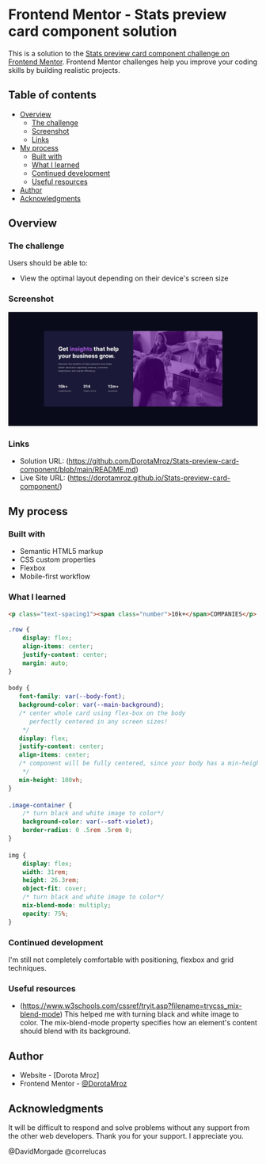 # Frontend Mentor - Stats preview card component solution

This is a solution to the [Stats preview card component challenge on Frontend Mentor](https://www.frontendmentor.io/challenges/stats-preview-card-component-8JqbgoU62). Frontend Mentor challenges help you improve your coding skills by building realistic projects. 

## Table of contents

- [Overview](#overview)
  - [The challenge](#the-challenge)
  - [Screenshot](#screenshot)
  - [Links](#links)
- [My process](#my-process)
  - [Built with](#built-with)
  - [What I learned](#what-i-learned)
  - [Continued development](#continued-development)
  - [Useful resources](#useful-resources)
- [Author](#author)
- [Acknowledgments](#acknowledgments)

## Overview

### The challenge

Users should be able to:

- View the optimal layout depending on their device's screen size

### Screenshot

![](images/ScreenshotDesktop.jpg)

### Links

- Solution URL: (https://github.com/DorotaMroz/Stats-preview-card-component/blob/main/README.md)
- Live Site URL: (https://dorotamroz.github.io/Stats-preview-card-component/)

## My process

### Built with

- Semantic HTML5 markup
- CSS custom properties
- Flexbox
- Mobile-first workflow


### What I learned

```html
<p class="text-spacing1"><span class="number">10k+</span>COMPANIES</p>
```
```css
.row {
    display: flex;
    align-items: center;
    justify-content: center;
    margin: auto;
}

body {
   font-family: var(--body-font);
   background-color: var(--main-background);
   /* center whole card using flex-box on the body
      perfectly centered in any screen sizes!
    */
   display: flex;
   justify-content: center;
   align-items: center;
   /* component will be fully centered, since your body has a min-height of the full screen of the browser!
    */
   min-height: 100vh;
}

.image-container {
    /* turn black and white image to color*/
    background-color: var(--soft-violet);
    border-radius: 0 .5rem .5rem 0;
}

img {
    display: flex;
    width: 31rem;
    height: 26.3rem;
    object-fit: cover;
    /* turn black and white image to color*/
    mix-blend-mode: multiply;
    opacity: 75%;
}
```
### Continued development

I'm still not completely comfortable with positioning, flexbox and grid techniques.

### Useful resources

- (https://www.w3schools.com/cssref/tryit.asp?filename=trycss_mix-blend-mode)
This helped me with turning black and white image to color. 
The mix-blend-mode property specifies how an element's content should blend with its background.

## Author

- Website - [Dorota Mroz]
- Frontend Mentor - [@DorotaMroz](https://www.frontendmentor.io/profile/DorotaMroz)

## Acknowledgments

It will be difficult to respond and solve problems without any support from the other web developers.
Thank you for your support. I appreciate you.

@DavidMorgade
@correlucas

